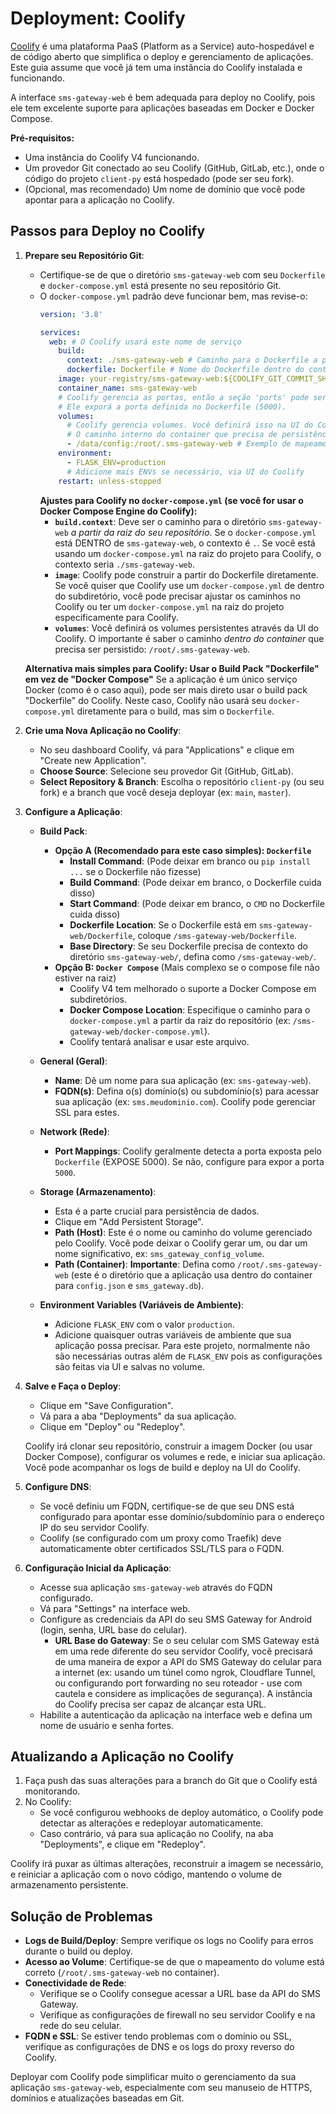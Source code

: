 # Deployment: Coolify

[Coolify](https://coolify.io/) é uma plataforma PaaS (Platform as a Service) auto-hospedável e de código aberto que simplifica o deploy e gerenciamento de aplicações. Este guia assume que você já tem uma instância do Coolify instalada e funcionando.

A interface `sms-gateway-web` é bem adequada para deploy no Coolify, pois ele tem excelente suporte para aplicações baseadas em Docker e Docker Compose.

**Pré-requisitos:**

*   Uma instância do Coolify V4 funcionando.
*   Um provedor Git conectado ao seu Coolify (GitHub, GitLab, etc.), onde o código do projeto `client-py` está hospedado (pode ser seu fork).
*   (Opcional, mas recomendado) Um nome de domínio que você pode apontar para a aplicação no Coolify.

## Passos para Deploy no Coolify

1.  **Prepare seu Repositório Git**:
    *   Certifique-se de que o diretório `sms-gateway-web` com seu `Dockerfile` e `docker-compose.yml` está presente no seu repositório Git.
    *   O `docker-compose.yml` padrão deve funcionar bem, mas revise-o:
        ```yaml
        version: '3.8'

        services:
          web: # O Coolify usará este nome de serviço
            build:
              context: ./sms-gateway-web # Caminho para o Dockerfile a partir da raiz do repo
              dockerfile: Dockerfile # Nome do Dockerfile dentro do contexto
            image: your-registry/sms-gateway-web:${COOLIFY_GIT_COMMIT_SHA:-latest} # Opcional: para registrar a imagem
            container_name: sms-gateway-web
            # Coolify gerencia as portas, então a seção 'ports' pode ser omitida ou ignorada.
            # Ele exporá a porta definida no Dockerfile (5000).
            volumes:
              # Coolify gerencia volumes. Você definirá isso na UI do Coolify.
              # O caminho interno do container que precisa de persistência é /root/.sms-gateway-web
              - /data/config:/root/.sms-gateway-web # Exemplo de mapeamento, será configurado na UI
            environment:
              - FLASK_ENV=production
              # Adicione mais ENVs se necessário, via UI do Coolify
            restart: unless-stopped
        ```
        **Ajustes para Coolify no `docker-compose.yml` (se você for usar o Docker Compose Engine do Coolify):**
        *   **`build.context`**: Deve ser o caminho para o diretório `sms-gateway-web` *a partir da raiz do seu repositório*. Se o `docker-compose.yml` está DENTRO de `sms-gateway-web`, o contexto é `.`. Se você está usando um `docker-compose.yml` na raiz do projeto para Coolify, o contexto seria `./sms-gateway-web`.
        *   **`image`**: Coolify pode construir a partir do Dockerfile diretamente. Se você quiser que Coolify use um `docker-compose.yml` de dentro do subdiretório, você pode precisar ajustar os caminhos no Coolify ou ter um `docker-compose.yml` na raiz do projeto especificamente para Coolify.
        *   **`volumes`**: Você definirá os volumes persistentes através da UI do Coolify. O importante é saber o caminho *dentro do container* que precisa ser persistido: `/root/.sms-gateway-web`.

    **Alternativa mais simples para Coolify: Usar o Build Pack "Dockerfile" em vez de "Docker Compose"**
    Se a aplicação é um único serviço Docker (como é o caso aqui), pode ser mais direto usar o build pack "Dockerfile" do Coolify. Neste caso, Coolify não usará seu `docker-compose.yml` diretamente para o build, mas sim o `Dockerfile`.

2.  **Crie uma Nova Aplicação no Coolify**:
    *   No seu dashboard Coolify, vá para "Applications" e clique em "Create new Application".
    *   **Choose Source**: Selecione seu provedor Git (GitHub, GitLab).
    *   **Select Repository & Branch**: Escolha o repositório `client-py` (ou seu fork) e a branch que você deseja deployar (ex: `main`, `master`).

3.  **Configure a Aplicação**:

    *   **Build Pack**:
        *   **Opção A (Recomendado para este caso simples): `Dockerfile`**
            *   **Install Command**: (Pode deixar em branco ou `pip install ...` se o Dockerfile não fizesse)
            *   **Build Command**: (Pode deixar em branco, o Dockerfile cuida disso)
            *   **Start Command**: (Pode deixar em branco, o `CMD` no Dockerfile cuida disso)
            *   **Dockerfile Location**: Se o Dockerfile está em `sms-gateway-web/Dockerfile`, coloque `/sms-gateway-web/Dockerfile`.
            *   **Base Directory**: Se seu Dockerfile precisa de contexto do diretório `sms-gateway-web/`, defina como `/sms-gateway-web/`.
        *   **Opção B: `Docker Compose`** (Mais complexo se o compose file não estiver na raiz)
            *   Coolify V4 tem melhorado o suporte a Docker Compose em subdiretórios.
            *   **Docker Compose Location**: Especifique o caminho para o `docker-compose.yml` a partir da raiz do repositório (ex: `/sms-gateway-web/docker-compose.yml`).
            *   Coolify tentará analisar e usar este arquivo.

    *   **General (Geral)**:
        *   **Name**: Dê um nome para sua aplicação (ex: `sms-gateway-web`).
        *   **FQDN(s)**: Defina o(s) domínio(s) ou subdomínio(s) para acessar sua aplicação (ex: `sms.meudominio.com`). Coolify pode gerenciar SSL para estes.

    *   **Network (Rede)**:
        *   **Port Mappings**: Coolify geralmente detecta a porta exposta pelo `Dockerfile` (EXPOSE 5000). Se não, configure para expor a porta `5000`.

    *   **Storage (Armazenamento)**:
        *   Esta é a parte crucial para persistência de dados.
        *   Clique em "Add Persistent Storage".
        *   **Path (Host)**: Este é o nome ou caminho do volume gerenciado pelo Coolify. Você pode deixar o Coolify gerar um, ou dar um nome significativo, ex: `sms_gateway_config_volume`.
        *   **Path (Container)**: **Importante**: Defina como `/root/.sms-gateway-web` (este é o diretório que a aplicação usa dentro do container para `config.json` e `sms_gateway.db`).

    *   **Environment Variables (Variáveis de Ambiente)**:
        *   Adicione `FLASK_ENV` com o valor `production`.
        *   Adicione quaisquer outras variáveis de ambiente que sua aplicação possa precisar. Para este projeto, normalmente não são necessárias outras além de `FLASK_ENV` pois as configurações são feitas via UI e salvas no volume.

4.  **Salve e Faça o Deploy**:
    *   Clique em "Save Configuration".
    *   Vá para a aba "Deployments" da sua aplicação.
    *   Clique em "Deploy" ou "Redeploy".

    Coolify irá clonar seu repositório, construir a imagem Docker (ou usar Docker Compose), configurar os volumes e rede, e iniciar sua aplicação. Você pode acompanhar os logs de build e deploy na UI do Coolify.

5.  **Configure DNS**:
    *   Se você definiu um FQDN, certifique-se de que seu DNS está configurado para apontar esse domínio/subdomínio para o endereço IP do seu servidor Coolify.
    *   Coolify (se configurado com um proxy como Traefik) deve automaticamente obter certificados SSL/TLS para o FQDN.

6.  **Configuração Inicial da Aplicação**:
    *   Acesse sua aplicação `sms-gateway-web` através do FQDN configurado.
    *   Vá para "Settings" na interface web.
    *   Configure as credenciais da API do seu SMS Gateway for Android (login, senha, URL base do celular).
        *   **URL Base do Gateway**: Se o seu celular com SMS Gateway está em uma rede diferente do seu servidor Coolify, você precisará de uma maneira de expor a API do SMS Gateway do celular para a internet (ex: usando um túnel como ngrok, Cloudflare Tunnel, ou configurando port forwarding no seu roteador - use com cautela e considere as implicações de segurança). A instância do Coolify precisa ser capaz de alcançar esta URL.
    *   Habilite a autenticação da aplicação na interface web e defina um nome de usuário e senha fortes.

## Atualizando a Aplicação no Coolify

1.  Faça push das suas alterações para a branch do Git que o Coolify está monitorando.
2.  No Coolify:
    *   Se você configurou webhooks de deploy automático, o Coolify pode detectar as alterações e redeployar automaticamente.
    *   Caso contrário, vá para sua aplicação no Coolify, na aba "Deployments", e clique em "Redeploy".

Coolify irá puxar as últimas alterações, reconstruir a imagem se necessário, e reiniciar a aplicação com o novo código, mantendo o volume de armazenamento persistente.

## Solução de Problemas

*   **Logs de Build/Deploy**: Sempre verifique os logs no Coolify para erros durante o build ou deploy.
*   **Acesso ao Volume**: Certifique-se de que o mapeamento do volume está correto (`/root/.sms-gateway-web` no container).
*   **Conectividade de Rede**:
    *   Verifique se o Coolify consegue acessar a URL base da API do SMS Gateway.
    *   Verifique as configurações de firewall no seu servidor Coolify e na rede do seu celular.
*   **FQDN e SSL**: Se estiver tendo problemas com o domínio ou SSL, verifique as configurações de DNS e os logs do proxy reverso do Coolify.

Deployar com Coolify pode simplificar muito o gerenciamento da sua aplicação `sms-gateway-web`, especialmente com seu manuseio de HTTPS, domínios e atualizações baseadas em Git.
